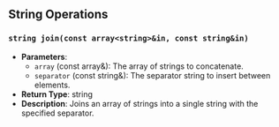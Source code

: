 ## String Operations

### `string join(const array<string>&in, const string&in)`
- **Parameters**:
  - `array` (const array<string>&): The array of strings to concatenate.
  - `separator` (const string&): The separator string to insert between elements.
- **Return Type**: string
- **Description**: Joins an array of strings into a single string with the specified separator.
